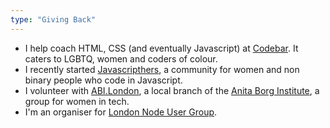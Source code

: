```yaml
---
type: "Giving Back"
---
```


* I help coach HTML, CSS (and eventually Javascript) at <a href="https://codebar.io/" target="_blank">Codebar</a>. It caters to LGBTQ, women and coders of colour.
* I recently started <a href="https://twitter.com/javascripthers" target="_blank">Javascripthers</a>, a community for women and non binary people who code in Javascript.
* I volunteer with <a href="http://local.anitaborg.org/groups/abi-london/" target="_blank">ABI.London</a>, a local branch of the <a href="http://anitaborg.org/" target="_blank">Anita Borg Institute</a>, a group for women in tech.
* I'm an organiser for <a href="http://lnug.org/" target="_blank">London Node User Group</a>.

